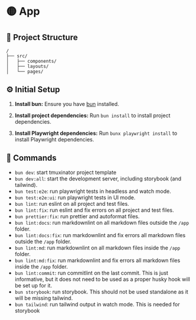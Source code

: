 # 🟡 App

## 🚀 Project Structure

```text
/
├── src/
│   ├── components/
│   ├── layouts/
│   └── pages/
```

## ⚙️ Initial Setup

1. **Install bun:**
   Ensure you have [bun](https://bun.sh/) installed.

2. **Install project dependencies:**
   Run `bun install` to install project dependencies.

3. **Install Playwright dependencies:**
   Run `bunx playwright install` to install Playwright dependencies.

## 🧞 Commands

- `bun dev`: start tmuxinator project template
- `bun dev:all`: start the development server, including storybook (and tailwind).
- `bun test:e2e`: run playwright tests in headless and watch mode.
- `bun test:e2e:ui`: run playwright tests in UI mode.
- `bun lint`: run eslint on all project and test files.
- `bun lint:fix`: run eslint and fix errors on all project and test files.
- `bun prettier:fix`: run prettier and autoformat files.
- `bun lint:docs`: run markdownlint on all markdown files outside the `/app` folder.
- `bun lint:docs:fix`: run markdownlint and fix errors all markdown files
  outside the `/app` folder.
- `bun lint:md`: run markdownlint on all markdown files inside the `/app` folder.
- `bun lint:md:fix`: run markdownlint and fix errors all markdown files inside
  the `/app` folder.
- `bun lint:commit`: run commitlint on the last commit. This is just
  informative, but it does not need to be used as a proper husky hook will be set
  up for it.
- `bun storybook`: run storybook. This should not be used standalone as it will
  be missing tailwind.
- `bun tailwind`: run tailwind output in watch mode. This is needed for
  storybook
